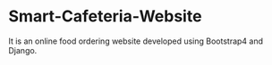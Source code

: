 # Smart-Cafeteria-Website
It is an online food ordering website developed using Bootstrap4 and Django.
